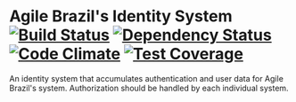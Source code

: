 # Agile Brazil's Identity System [![Build Status](https://snap-ci.com/agile-alliance-brazil/identity/branch/master/build_image)](https://snap-ci.com/agile-alliance-brazil/identity/branch/master) [![Dependency Status](https://gemnasium.com/agile-alliance-brazil/identity.svg)](https://gemnasium.com/agile-alliance-brazil/identity) [![Code Climate](https://codeclimate.com/github/agile-alliance-brazil/identity/badges/gpa.svg)](https://codeclimate.com/github/agile-alliance-brazil/identity) [![Test Coverage](https://codeclimate.com/github/agile-alliance-brazil/identity/badges/coverage.svg)](https://codeclimate.com/github/agile-alliance-brazil/identity)

An identity system that accumulates authentication and user data for Agile Brazil's system. Authorization should be handled by each individual system.
